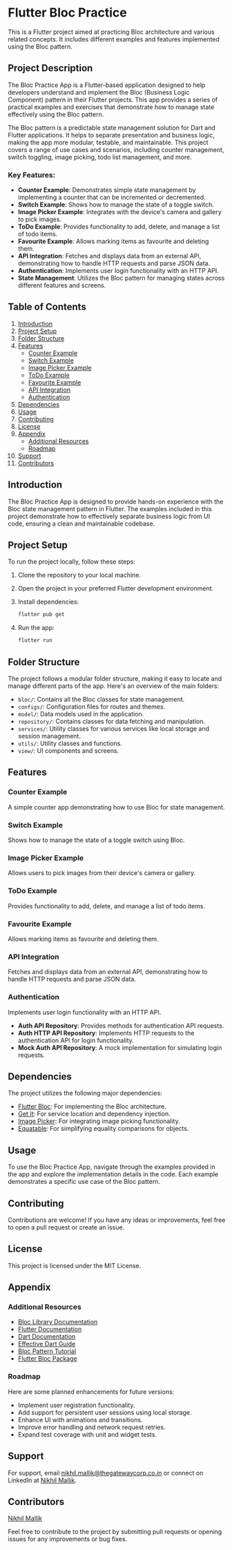 # Flutter Bloc Practice

This is a Flutter project aimed at practicing Bloc architecture and various related concepts. It includes different examples and features implemented using the Bloc pattern.

## Project Description

The Bloc Practice App is a Flutter-based application designed to help developers understand and implement the Bloc (Business Logic Component) pattern in their Flutter projects. This app provides a series of practical examples and exercises that demonstrate how to manage state effectively using the Bloc pattern.

The Bloc pattern is a predictable state management solution for Dart and Flutter applications. It helps to separate presentation and business logic, making the app more modular, testable, and maintainable. This project covers a range of use cases and scenarios, including counter management, switch toggling, image picking, todo list management, and more.

### Key Features:

- **Counter Example**: Demonstrates simple state management by implementing a counter that can be incremented or decremented.
- **Switch Example**: Shows how to manage the state of a toggle switch.
- **Image Picker Example**: Integrates with the device's camera and gallery to pick images.
- **ToDo Example**: Provides functionality to add, delete, and manage a list of todo items.
- **Favourite Example**: Allows marking items as favourite and deleting them.
- **API Integration**: Fetches and displays data from an external API, demonstrating how to handle HTTP requests and parse JSON data.
- **Authentication**: Implements user login functionality with an HTTP API.
- **State Management**: Utilizes the Bloc pattern for managing states across different features and screens.

## Table of Contents

1. [Introduction](#introduction)
2. [Project Setup](#project-setup)
3. [Folder Structure](#folder-structure)
4. [Features](#features)
   - [Counter Example](#counter-example)
   - [Switch Example](#switch-example)
   - [Image Picker Example](#image-picker-example)
   - [ToDo Example](#todo-example)
   - [Favourite Example](#favourite-example)
   - [API Integration](#api-integration)
   - [Authentication](#authentication)
5. [Dependencies](#dependencies)
6. [Usage](#usage)
7. [Contributing](#contributing)
8. [License](#license)
9. [Appendix](#appendix)
   - [Additional Resources](#additional-resources)
   - [Roadmap](#roadmap)
10. [Support](#support)
11. [Contributors](#contributors)

## Introduction

The Bloc Practice App is designed to provide hands-on experience with the Bloc state management pattern in Flutter. The examples included in this project demonstrate how to effectively separate business logic from UI code, ensuring a clean and maintainable codebase.

## Project Setup

To run the project locally, follow these steps:
1. Clone the repository to your local machine.
2. Open the project in your preferred Flutter development environment.
3. Install dependencies:

    ```sh
    flutter pub get
    ```

4. Run the app:

    ```sh
    flutter run
    ```

## Folder Structure

The project follows a modular folder structure, making it easy to locate and manage different parts of the app. Here's an overview of the main folders:

- `bloc/`: Contains all the Bloc classes for state management.
- `configs/`: Configuration files for routes and themes.
- `model/`: Data models used in the application.
- `repository/`: Contains classes for data fetching and manipulation.
- `services/`: Utility classes for various services like local storage and session management.
- `utils/`: Utility classes and functions.
- `view/`: UI components and screens.

## Features

### Counter Example
A simple counter app demonstrating how to use Bloc for state management.

### Switch Example
Shows how to manage the state of a toggle switch using Bloc.

### Image Picker Example
Allows users to pick images from their device's camera or gallery.

### ToDo Example
Provides functionality to add, delete, and manage a list of todo items.

### Favourite Example
Allows marking items as favourite and deleting them.

### API Integration
Fetches and displays data from an external API, demonstrating how to handle HTTP requests and parse JSON data.

### Authentication
Implements user login functionality with an HTTP API.

- **Auth API Repository**: Provides methods for authentication API requests.
- **Auth HTTP API Repository**: Implements HTTP requests to the authentication API for login functionality.
- **Mock Auth API Repository**: A mock implementation for simulating login requests.

## Dependencies

The project utilizes the following major dependencies:

- [Flutter Bloc](https://pub.dev/packages/flutter_bloc): For implementing the Bloc architecture.
- [Get It](https://pub.dev/packages/get_it): For service location and dependency injection.
- [Image Picker](https://pub.dev/packages/image_picker): For integrating image picking functionality.
- [Equatable](https://pub.dev/packages/equatable): For simplifying equality comparisons for objects.

## Usage

To use the Bloc Practice App, navigate through the examples provided in the app and explore the implementation details in the code. Each example demonstrates a specific use case of the Bloc pattern.

## Contributing

Contributions are welcome! If you have any ideas or improvements, feel free to open a pull request or create an issue.

## License

This project is licensed under the MIT License.

## Appendix

### Additional Resources

- [Bloc Library Documentation](https://bloclibrary.dev/)
- [Flutter Documentation](https://flutter.dev/docs)
- [Dart Documentation](https://dart.dev/guides)
- [Effective Dart Guide](https://dart.dev/guides/language/effective-dart)
- [Bloc Pattern Tutorial](https://bloclibrary.dev/#/flutterweathertutorial)
- [Flutter Bloc Package](https://pub.dev/packages/flutter_bloc)

### Roadmap

Here are some planned enhancements for future versions:

- Implement user registration functionality.
- Add support for persistent user sessions using local storage.
- Enhance UI with animations and transitions.
- Improve error handling and network request retries.
- Expand test coverage with unit and widget tests.

## Support

For support, email nikhil.mallik@thegatewaycorp.co.in or connect on LinkedIn at [Nikhil Mallik](https://www.linkedin.com/in/nikhil-mallik-24265a193).

## Contributors

[Nikhil Mallik](https://www.linkedin.com/in/nikhil-mallik-24265a193)

Feel free to contribute to the project by submitting pull requests or opening issues for any improvements or bug fixes.


